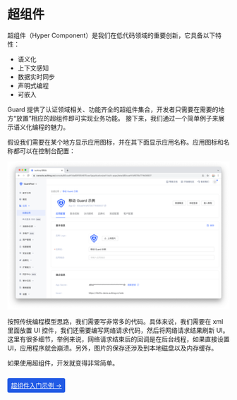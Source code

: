 # 超组件

<LastUpdated/>

超组件（Hyper Component）是我们在低代码领域的重要创新，它具备以下特性：

* 语义化
* 上下文感知
* 数据实时同步
* 声明式编程
* 可嵌入

Guard 提供了认证领域相关、功能齐全的超组件集合，开发者只需要在需要的地方“放置”相应的超组件即可实现业务功能。
接下来，我们通过一个简单例子来展示语义化编程的魅力。

假设我们需要在某个地方显示应用图标，并在其下面显示应用名称。应用图标和名称都可以在控制台配置：

![](./../images/appconfig.png)

按照传统编程模型思路，我们需要写非常多的代码。具体来说，我们需要在 xml 里面放置 UI 控件，我们还需要编写网络请求代码，然后将网络请求结果刷新 UI。这里有很多细节，举例来说，网络请求结束后的回调是在后台线程，如果直接设置 UI，应用程序就会崩溃。另外，图片的保存还涉及到本地磁盘以及内存缓存。

如果使用超组件，开发就变得非常简单。

<br>
<span style="background-color: #215ae5;a:link:color:#FFF;padding:8px;border-radius: 4px;"><a href="./tutorial/example.html" style="color:#FFF;">超组件入门示例 →</a>
</span>
